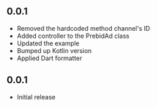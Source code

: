 ## 0.0.1

* Removed the hardcoded method channel's ID
* Added controller to the PrebidAd class
* Updated the example
* Bumped up Kotlin version
* Applied Dart formatter

## 0.0.1

* Initial release
